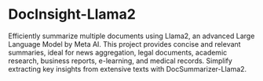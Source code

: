 # DocInsight-Llama2
Efficiently summarize multiple documents using Llama2, an advanced Large Language Model by Meta AI. This project provides concise and relevant summaries, ideal for news aggregation, legal documents, academic research, business reports, e-learning, and medical records. Simplify extracting key insights from extensive texts with DocSummarizer-Llama2.
